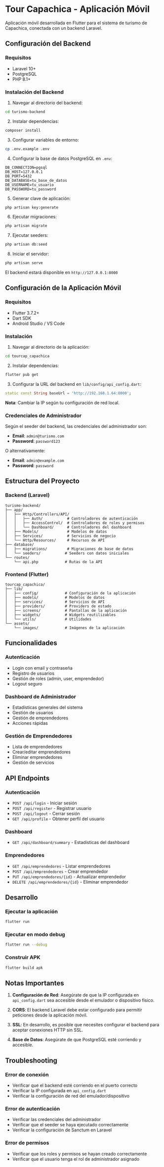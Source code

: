 # Tour Capachica - Aplicación Móvil

Aplicación móvil desarrollada en Flutter para el sistema de turismo de Capachica, conectada con un backend Laravel.

## Configuración del Backend

### Requisitos
- Laravel 10+
- PostgreSQL
- PHP 8.1+

### Instalación del Backend
1. Navegar al directorio del backend:
```bash
cd turismo-backend
```

2. Instalar dependencias:
```bash
composer install
```

3. Configurar variables de entorno:
```bash
cp .env.example .env
```

4. Configurar la base de datos PostgreSQL en `.env`:
```env
DB_CONNECTION=pgsql
DB_HOST=127.0.0.1
DB_PORT=5432
DB_DATABASE=tu_base_de_datos
DB_USERNAME=tu_usuario
DB_PASSWORD=tu_password
```

5. Generar clave de aplicación:
```bash
php artisan key:generate
```

6. Ejecutar migraciones:
```bash
php artisan migrate
```

7. Ejecutar seeders:
```bash
php artisan db:seed
```

8. Iniciar el servidor:
```bash
php artisan serve
```

El backend estará disponible en `http://127.0.0.1:8000`

## Configuración de la Aplicación Móvil

### Requisitos
- Flutter 3.7.2+
- Dart SDK
- Android Studio / VS Code

### Instalación
1. Navegar al directorio de la aplicación:
```bash
cd tourcap_capachica
```

2. Instalar dependencias:
```bash
flutter pub get
```

3. Configurar la URL del backend en `lib/config/api_config.dart`:
```dart
static const String baseUrl = 'http://192.168.1.64:8000';
```

**Nota**: Cambiar la IP según tu configuración de red local.

### Credenciales de Administrador

Según el seeder del backend, las credenciales del administrador son:

- **Email**: `admin@turismo.com`
- **Password**: `password123`

O alternativamente:
- **Email**: `admin@example.com`
- **Password**: `password`

## Estructura del Proyecto

### Backend (Laravel)
```
turismo-backend/
├── app/
│   ├── Http/Controllers/API/
│   │   ├── Auth/           # Controladores de autenticación
│   │   ├── AccessControl/  # Controladores de roles y permisos
│   │   └── Dashboard/      # Controladores del dashboard
│   ├── Models/             # Modelos de datos
│   ├── Services/           # Servicios de negocio
│   └── Http/Resources/     # Recursos de API
├── database/
│   ├── migrations/         # Migraciones de base de datos
│   └── seeders/           # Seeders con datos iniciales
└── routes/
    └── api.php            # Rutas de la API
```

### Frontend (Flutter)
```
tourcap_capachica/
├── lib/
│   ├── config/            # Configuración de la aplicación
│   ├── models/            # Modelos de datos
│   ├── services/          # Servicios de API
│   ├── providers/         # Providers de estado
│   ├── screens/           # Pantallas de la aplicación
│   ├── widgets/           # Widgets reutilizables
│   └── utils/             # Utilidades
└── assets/
    └── images/            # Imágenes de la aplicación
```

## Funcionalidades

### Autenticación
- Login con email y contraseña
- Registro de usuarios
- Gestión de roles (admin, user, emprendedor)
- Logout seguro

### Dashboard de Administrador
- Estadísticas generales del sistema
- Gestión de usuarios
- Gestión de emprendedores
- Acciones rápidas

### Gestión de Emprendedores
- Lista de emprendedores
- Crear/editar emprendedores
- Eliminar emprendedores
- Gestión de servicios

## API Endpoints

### Autenticación
- `POST /api/login` - Iniciar sesión
- `POST /api/register` - Registrar usuario
- `POST /api/logout` - Cerrar sesión
- `GET /api/profile` - Obtener perfil del usuario

### Dashboard
- `GET /api/dashboard/summary` - Estadísticas del dashboard

### Emprendedores
- `GET /api/emprendedores` - Listar emprendedores
- `POST /api/emprendedores` - Crear emprendedor
- `PUT /api/emprendedores/{id}` - Actualizar emprendedor
- `DELETE /api/emprendedores/{id}` - Eliminar emprendedor

## Desarrollo

### Ejecutar la aplicación
```bash
flutter run
```

### Ejecutar en modo debug
```bash
flutter run --debug
```

### Construir APK
```bash
flutter build apk
```

## Notas Importantes

1. **Configuración de Red**: Asegúrate de que la IP configurada en `api_config.dart` sea accesible desde el emulador o dispositivo físico.

2. **CORS**: El backend Laravel debe estar configurado para permitir peticiones desde la aplicación móvil.

3. **SSL**: En desarrollo, es posible que necesites configurar el backend para aceptar conexiones HTTP sin SSL.

4. **Base de Datos**: Asegúrate de que PostgreSQL esté corriendo y accesible.

## Troubleshooting

### Error de conexión
- Verificar que el backend esté corriendo en el puerto correcto
- Verificar la IP configurada en `api_config.dart`
- Verificar la configuración de red del emulador/dispositivo

### Error de autenticación
- Verificar las credenciales del administrador
- Verificar que el seeder se haya ejecutado correctamente
- Verificar la configuración de Sanctum en Laravel

### Error de permisos
- Verificar que los roles y permisos se hayan creado correctamente
- Verificar que el usuario tenga el rol de administrador asignado
